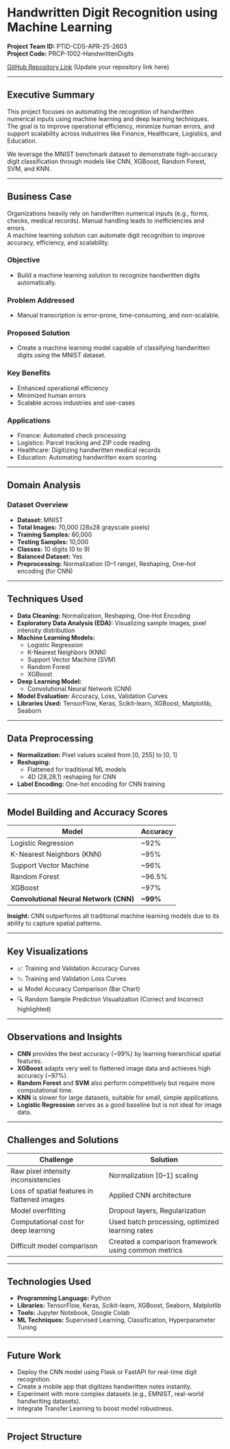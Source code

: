 # Handwritten Digit Recognition using Machine Learning
**Project Team ID:** PTID-CDS-APR-25-2603  
**Project Code:** PRCP-1002-HandwrittenDigits

[GitHub Repository Link](#) (Update your repository link here)

---

## Executive Summary
This project focuses on automating the recognition of handwritten numerical inputs using machine learning and deep learning techniques.  
The goal is to improve operational efficiency, minimize human errors, and support scalability across industries like Finance, Healthcare, Logistics, and Education.

We leverage the MNIST benchmark dataset to demonstrate high-accuracy digit classification through models like CNN, XGBoost, Random Forest, SVM, and KNN.

---

## Business Case

Organizations heavily rely on handwritten numerical inputs (e.g., forms, checks, medical records). Manual handling leads to inefficiencies and errors.  
A machine learning solution can automate digit recognition to improve accuracy, efficiency, and scalability.

### Objective
- Build a machine learning solution to recognize handwritten digits automatically.

### Problem Addressed
- Manual transcription is error-prone, time-consuming, and non-scalable.

### Proposed Solution
- Create a machine learning model capable of classifying handwritten digits using the MNIST dataset.

### Key Benefits
- Enhanced operational efficiency
- Minimized human errors
- Scalable across industries and use-cases

### Applications
- Finance: Automated check processing
- Logistics: Parcel tracking and ZIP code reading
- Healthcare: Digitizing handwritten medical records
- Education: Automating handwritten exam scoring

---

## Domain Analysis

### Dataset Overview
- **Dataset:** MNIST
- **Total Images:** 70,000 (28x28 grayscale pixels)
- **Training Samples:** 60,000
- **Testing Samples:** 10,000
- **Classes:** 10 digits (0 to 9)
- **Balanced Dataset:** Yes
- **Preprocessing:** Normalization (0–1 range), Reshaping, One-hot encoding (for CNN)

---

## Techniques Used

- **Data Cleaning:** Normalization, Reshaping, One-Hot Encoding
- **Exploratory Data Analysis (EDA):** Visualizing sample images, pixel intensity distribution
- **Machine Learning Models:**  
  - Logistic Regression
  - K-Nearest Neighbors (KNN)
  - Support Vector Machine (SVM)
  - Random Forest
  - XGBoost
- **Deep Learning Model:**  
  - Convolutional Neural Network (CNN)
- **Model Evaluation:** Accuracy, Loss, Validation Curves
- **Libraries Used:** TensorFlow, Keras, Scikit-learn, XGBoost, Matplotlib, Seaborn

---

## Data Preprocessing
- **Normalization:** Pixel values scaled from [0, 255] to [0, 1]
- **Reshaping:**  
  - Flattened for traditional ML models
  - 4D (28,28,1) reshaping for CNN
- **Label Encoding:** One-hot encoding for CNN training

---

## Model Building and Accuracy Scores

| Model                   | Accuracy  |
|--------------------------|-----------|
| Logistic Regression      | ~92%      |
| K-Nearest Neighbors (KNN) | ~95%      |
| Support Vector Machine   | ~96%      |
| Random Forest            | ~96.5%    |
| XGBoost                  | ~97%      |
| **Convolutional Neural Network (CNN)** | **~99%** |

**Insight:** CNN outperforms all traditional machine learning models due to its ability to capture spatial patterns.

---

## Key Visualizations

- 📈 Training and Validation Accuracy Curves
- 📉 Training and Validation Loss Curves
- 📊 Model Accuracy Comparison (Bar Chart)
- 🔍 Random Sample Prediction Visualization (Correct and Incorrect highlighted)

---

## Observations and Insights

- **CNN** provides the best accuracy (~99%) by learning hierarchical spatial features.
- **XGBoost** adapts very well to flattened image data and achieves high accuracy (~97%).
- **Random Forest** and **SVM** also perform competitively but require more computational time.
- **KNN** is slower for large datasets, suitable for small, simple applications.
- **Logistic Regression** serves as a good baseline but is not ideal for image data.

---

## Challenges and Solutions

| Challenge                          | Solution                                    |
|------------------------------------|---------------------------------------------|
| Raw pixel intensity inconsistencies | Normalization [0–1] scaling                |
| Loss of spatial features in flattened images | Applied CNN architecture               |
| Model overfitting                   | Dropout layers, Regularization             |
| Computational cost for deep learning | Used batch processing, optimized learning rates |
| Difficult model comparison          | Created a comparison framework using common metrics |

---

## Technologies Used

- **Programming Language:** Python
- **Libraries:** TensorFlow, Keras, Scikit-learn, XGBoost, Seaborn, Matplotlib
- **Tools:** Jupyter Notebook, Google Colab
- **ML Techniques:** Supervised Learning, Classification, Hyperparameter Tuning

---

## Future Work

- Deploy the CNN model using Flask or FastAPI for real-time digit recognition.
- Create a mobile app that digitizes handwritten notes instantly.
- Experiment with more complex datasets (e.g., EMNIST, real-world handwriting datasets).
- Integrate Transfer Learning to boost model robustness.

---

## Project Structure

